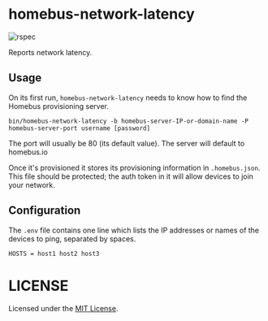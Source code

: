 # homebus-network-latency


![rspec](https://github.com/romkey/homebus-network-latency/actions/workflows/rspec.yml/badge.svg)

Reports network latency.

## Usage

On its first run, `homebus-network-latency` needs to know how to find the Homebus provisioning server.

```
bin/homebus-network-latency -b homebus-server-IP-or-domain-name -P homebus-server-port username [password]
```

The port will usually be 80 (its default value). The server will default to homebus.io

Once it's provisioned it stores its provisioning information in `.homebus.json`. This file should be protected; the auth token in it will allow devices to join your network.

## Configuration

The `.env` file contains one line which lists the IP addresses or names of the devices to ping, separated by spaces.
```
HOSTS = host1 host2 host3
```


# LICENSE

Licensed under the [MIT License](https://mit-license.org).

